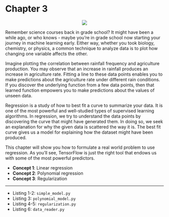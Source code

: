 # Chapter 3

<p align="center"><a href="http://tensorflowbook.com" target="_blank"><img src="http://i.imgur.com/F2FOdon.png"/></a></p>

Remember science courses back in grade school? It might have been a while ago, or who knows - maybe you’re in grade school now starting your journey in machine learning early. Either way, whether you took biology, chemistry, or physics, a common technique to analyze data is to plot how changing one variable affects the other.

Imagine plotting the correlation between rainfall frequency and agriculture production. You may observe that an increase in rainfall produces an increase in agriculture rate. Fitting a line to these data points enables you to make predictions about the agriculture rate under different rain conditions. If you discover the underlying function from a few data points, then that learned function empowers you to make predictions about the values of unseen data.

Regression is a study of how to best fit a curve to summarize your data. It is one of the most powerful and well-studied types of supervised learning algorithms. In regression, we try to understand the data points by discovering the curve that might have generated them. In doing so, we seek an explanation for why the given data is scattered the way it is. The best fit curve gives us a model for explaining how the dataset might have been produced.

This chapter will show you how to formulate a real world problem to use regression. As you’ll see, TensorFlow is just the right tool that endows us with some of the most powerful predictors.

- **Concept 1**: Linear regression
- **Concept 2**: Polynomial regression
- **Concept 3**: Regularization

---

* Listing 1-2: `simple_model.py`
* Listing 3: `polynomial_model.py`
* Listing 4-5: `regularization.py`
* Listing 6: `data_reader.py`

